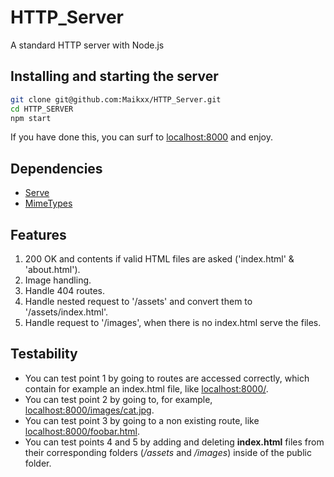 # HTTP_Server

A standard HTTP server with Node.js

## Installing and starting the server

```bash
git clone git@github.com:Maikxx/HTTP_Server.git
cd HTTP_SERVER
npm start
```

If you have done this, you can surf to [localhost:8000](localhost:8000/) and enjoy.

## Dependencies

* [Serve](https://github.com/zeit/serve)
* [MimeTypes](https://www.npmjs.com/package/mime-types)

## Features

1. 200 OK and contents if valid HTML files are asked ('index.html' & 'about.html').
2. Image handling.
3. Handle 404 routes.
4. Handle nested request to '/assets' and convert them to '/assets/index.html'.
5. Handle request to '/images', when there is no index.html serve the files.

## Testability

* You can test point 1 by going to routes are accessed correctly, which contain for example an index.html file, like [localhost:8000/](localhost:8000/index.html).
* You can test point 2 by going to, for example, [localhost:8000/images/cat.jpg](localhost:8000/images/cat.jpg).
* You can test point 3 by going to a non existing route, like [localhost:8000/foobar.html](localhost:8000/foobar.html).
* You can test points 4 and 5 by adding and deleting **index.html** files from their corresponding folders (*/assets* and */images*) inside of the public folder.